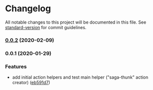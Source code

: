 # Changelog

All notable changes to this project will be documented in this file. See [standard-version](https://github.com/conventional-changelog/standard-version) for commit guidelines.

### [0.0.2](https://github.com/davidgovea/redux-saga-thunk-actions/compare/v0.0.1...v0.0.2) (2020-02-09)

### 0.0.1 (2020-01-29)


### Features

* add initial action helpers and test main helper ("saga-thunk" action creator) ([eb591d7](https://github.com/davidgovea/redux-saga-thunk-actions/commit/eb591d7522f0af8672f629c3fa67078ea3dde306))
